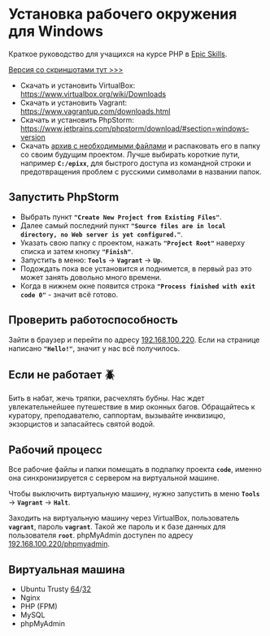 # Установка рабочего окружения для Windows

Краткое руководство для учащихся на курсе PHP в [Epic Skills](http://epixx.ru/).

[Версия со скриншотами тут >>>](https://github.com/epixx/php/blob/master/docs/vagrant/readme_with_screens.md)

- Скачать и установить VirtualBox: https://www.virtualbox.org/wiki/Downloads
- Скачать и установить Vagrant: https://www.vagrantup.com/downloads.html
- Скачать и установить PhpStorm: https://www.jetbrains.com/phpstorm/download/#section=windows-version
- Скачать [архив с необходимыми файлами](https://github.com/epixx/php/raw/master/docs/vagrant/files/files.zip) и распаковать его в папку со своим будущим проектом. Лучше выбирать короткие пути, например **`C:/epixx`**, для быстрого доступа из командной строки и предотвращения проблем с русскими символами в названии папок.

## Запустить PhpStorm

- Выбрать пункт **`"Create New Project from Existing Files"`**.
- Далее самый последний пункт **`"Source files are in local directory, no Web server is yet configured."`**.
- Указать свою папку с проектом, нажать **`"Project Root"`** наверху списка и затем кнопку **`"Finish"`**.
- Запустить в меню: **`Tools`** -> **`Vagrant`** -> **`Up`**.
- Подождать пока все установится и поднимется, в первый раз это может занять довольно много времени.
- Когда в нижнем окне появится строка **`"Process finished with exit code 0"`** -  значит всё готово.

## Проверить работоспособность

Зайти в браузер и перейти по адресу [192.168.100.220](http://192.168.100.220). Если на странице написано **`"Hello!"`**, значит у нас всё получилось.

## Если не работает :beetle:

Бить в набат, жечь тряпки, расчехлять бубны. Нас ждет увлекательнейшее путешествие в мир оконных багов. Обращайтесь к куратору, преподавателю, саппортам, вызывайте инквизицю, экзорцистов и запасайтесь святой водой.

## Рабочий процесс

Все рабочие файлы и папки помещать в подпапку проекта **`code`**, именно она синхронизируется с сервером на виртуальной машине.

Чтобы выключить виртуальную машину, нужно запустить в меню **`Tools`** -> **`Vagrant`** -> **`Halt`**.

Заходить на виртуальную машину через VirtualBox, пользователь **`vagrant`**, пароль **`vagrant`**. Такой же пароль и к базе данных для пользователя **`root`**. phpMyAdmin доступен по адресу [192.168.100.220/phpmyadmin](http://192.168.100.220/phpmyadmin).

## Виртуальная машина

- Ubuntu Trusty [64](https://github.com/epixx/php/raw/master/docs/vagrant/files/files.zip)/[32](https://github.com/epixx/php/raw/master/docs/vagrant/files/files32.zip)
- Nginx
- PHP (FPM)
- MySQL
- phpMyAdmin